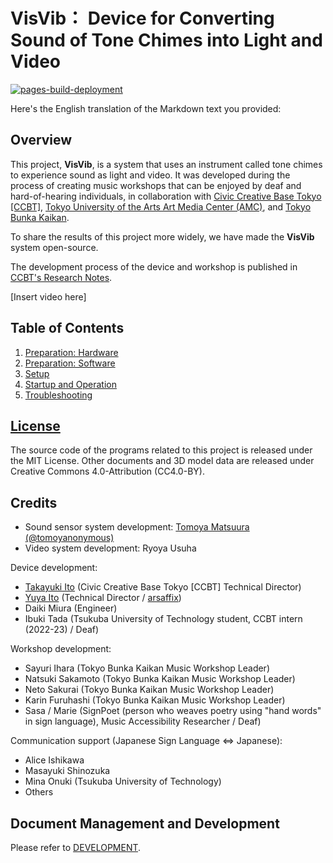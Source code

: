 # VisVib： Device for Converting Sound of Tone Chimes into Light and Video

[![pages-build-deployment](https://github.com/ccbtokyo/amc-connect/actions/workflows/pages/pages-build-deployment/badge.svg)](https://github.com/ccbtokyo/amc-connect/actions/workflows/pages/pages-build-deployment)

Here's the English translation of the Markdown text you provided:

## Overview

This project, **VisVib**, is a system that uses an instrument called tone chimes to experience sound as light and video.
It was developed during the process of creating music workshops that can be enjoyed by deaf and hard-of-hearing
individuals, in collaboration
with [Civic Creative Base Tokyo [CCBT]](https://ccbt.rekibun.or.jp/), [Tokyo University of the Arts Art Media Center (AMC)](https://amc.geidai.ac.jp),
and [Tokyo Bunka Kaikan](https://www.t-bunka.jp/).

To share the results of this project more widely, we have made the **VisVib** system open-source.

The development process of the device and workshop is published
in [CCBT's Research Notes](https://ccbt.rekibun.or.jp/research-notes/diverstiy-and-inclusion-project-02).

[Insert video here]

## Table of Contents

1. [Preparation: Hardware](Preparation/Hardware/index.en.md)
2. [Preparation: Software](Preparation/Software/index.en.md)
3. [Setup](Setup/index.en.md)
4. [Startup and Operation](Usage/index.en.md)
5. [Troubleshooting](Troubleshooting/index.en.md)

## [License](https://github.com/ccbtokyo/visvib-manual/LICENSE)

The source code of the programs related to this project is released under the MIT License. Other documents and 3D model
data are released under Creative Commons 4.0-Attribution (CC4.0-BY).

## Credits

- Sound sensor system development: [Tomoya Matsuura (@tomoyanonymous)](https://matsuuratomoya.com)
- Video system development: Ryoya Usuha

Device development:

- [Takayuki Ito](https://ccbt.rekibun.or.jp/players/ito-takayuki) (Civic Creative Base Tokyo [CCBT] Technical Director)
- [Yuya Ito](https://ccbt.rekibun.or.jp/players/ito-takayuki)
  (Technical Director / [arsaffix](https://arsaffix.com/))
- Daiki Miura (Engineer)
- Ibuki Tada (Tsukuba University of Technology student, CCBT intern (2022-23) / Deaf)

Workshop development:

- Sayuri Ihara (Tokyo Bunka Kaikan Music Workshop Leader)
- Natsuki Sakamoto (Tokyo Bunka Kaikan Music Workshop Leader)
- Neto Sakurai (Tokyo Bunka Kaikan Music Workshop Leader)
- Karin Furuhashi (Tokyo Bunka Kaikan Music Workshop Leader)
- Sasa / Marie (SignPoet (person who weaves poetry using "hand words" in sign language), Music Accessibility
  Researcher / Deaf)

Communication support (Japanese Sign Language ⇔ Japanese):

- Alice Ishikawa
- Masayuki Shinozuka
- Mina Onuki (Tsukuba University of Technology)
- Others

## Document Management and Development

Please refer to [DEVELOPMENT](Development/index.md).
